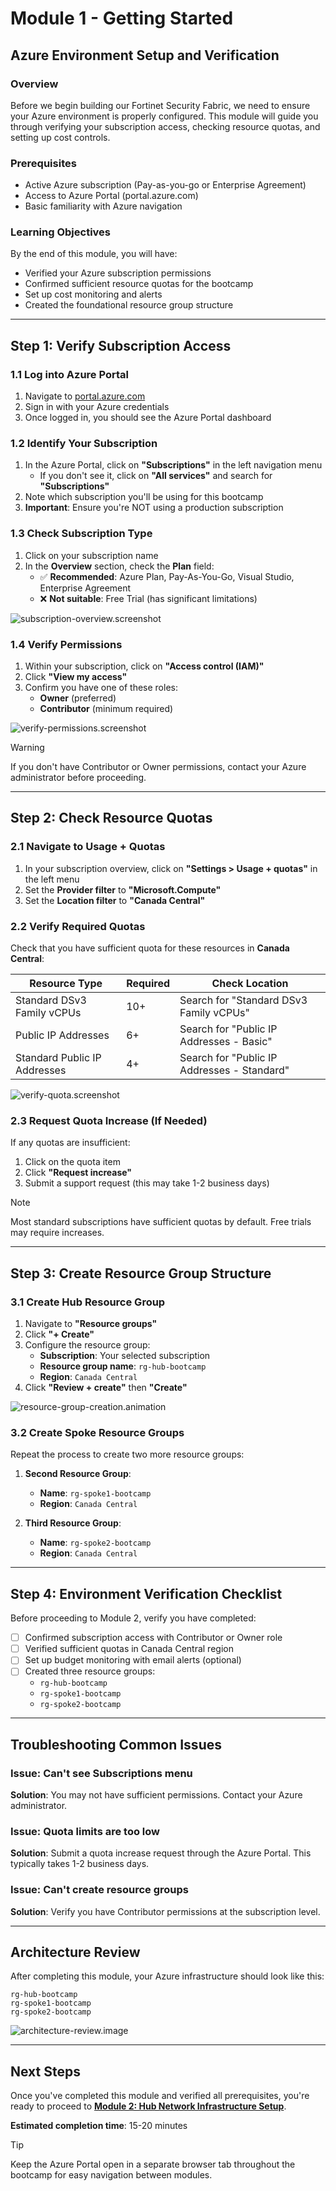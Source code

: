 # Module 1 - Getting Started

## Azure Environment Setup and Verification

### Overview

Before we begin building our Fortinet Security Fabric, we need to ensure your Azure environment is properly configured. This module will guide you through verifying your subscription access, checking resource quotas, and setting up cost controls.

### Prerequisites

- Active Azure subscription (Pay-as-you-go or Enterprise Agreement)
- Access to Azure Portal (portal.azure.com)
- Basic familiarity with Azure navigation

### Learning Objectives

By the end of this module, you will have:

- Verified your Azure subscription permissions
- Confirmed sufficient resource quotas for the bootcamp
- Set up cost monitoring and alerts
- Created the foundational resource group structure

---

## Step 1: Verify Subscription Access

### 1.1 Log into Azure Portal

1. Navigate to [portal.azure.com](https://portal.azure.com)
2. Sign in with your Azure credentials
3. Once logged in, you should see the Azure Portal dashboard

### 1.2 Identify Your Subscription

1. In the Azure Portal, click on **"Subscriptions"** in the left navigation menu
   - If you don't see it, click on **"All services"** and search for **"Subscriptions"**
2. Note which subscription you'll be using for this bootcamp
3. **Important**: Ensure you're NOT using a production subscription

### 1.3 Check Subscription Type

1. Click on your subscription name
2. In the **Overview** section, check the **Plan** field:
   - ✅ **Recommended**: Azure Plan, Pay-As-You-Go, Visual Studio, Enterprise Agreement
   - ❌ **Not suitable**: Free Trial (has significant limitations)

![subscription-overview.screenshot](images/1.3-subscription-plan.png)

### 1.4 Verify Permissions

1. Within your subscription, click on **"Access control (IAM)"**
2. Click **"View my access"**
3. Confirm you have one of these roles:
   - **Owner** (preferred)
   - **Contributor** (minimum required)

![verify-permissions.screenshot](images/1.4-verify-permissions.png)

> [!WARNING]
> If you don't have Contributor or Owner permissions, contact your Azure administrator before proceeding.

---

## Step 2: Check Resource Quotas

### 2.1 Navigate to Usage + Quotas

1. In your subscription overview, click on **"Settings > Usage + quotas"** in the left menu
2. Set the **Provider filter** to **"Microsoft.Compute"**
3. Set the **Location filter** to **"Canada Central"**

### 2.2 Verify Required Quotas

Check that you have sufficient quota for these resources in **Canada Central**:

| Resource Type | Required | Check Location |
|---------------|----------|----------------|
| Standard DSv3 Family vCPUs | 10+ | Search for "Standard DSv3 Family vCPUs" |
| Public IP Addresses | 6+ | Search for "Public IP Addresses - Basic" |
| Standard Public IP Addresses | 4+ | Search for "Public IP Addresses - Standard" |

![verify-quota.screenshot](images/2.2-verify-quotas.png)

### 2.3 Request Quota Increase (If Needed)
If any quotas are insufficient:
1. Click on the quota item
2. Click **"Request increase"**
3. Submit a support request (this may take 1-2 business days)

> [!NOTE]
> Most standard subscriptions have sufficient quotas by default. Free trials may require increases.

---

## Step 3: Create Resource Group Structure

### 3.1 Create Hub Resource Group

1. Navigate to **"Resource groups"**
2. Click **"+ Create"**
3. Configure the resource group:
   - **Subscription**: Your selected subscription
   - **Resource group name**: `rg-hub-bootcamp`
   - **Region**: `Canada Central`
4. Click **"Review + create"** then **"Create"**

![resource-group-creation.animation](images/4.1-resource-group-creation.gif)

### 3.2 Create Spoke Resource Groups

Repeat the process to create two more resource groups:

1. **Second Resource Group**:
   - **Name**: `rg-spoke1-bootcamp`
   - **Region**: `Canada Central`

2. **Third Resource Group**:
   - **Name**: `rg-spoke2-bootcamp`
   - **Region**: `Canada Central`

---

## Step 4: Environment Verification Checklist

Before proceeding to Module 2, verify you have completed:

- [ ] Confirmed subscription access with Contributor or Owner role
- [ ] Verified sufficient quotas in Canada Central region
- [ ] Set up budget monitoring with email alerts (optional)
- [ ] Created three resource groups:
  - `rg-hub-bootcamp`
  - `rg-spoke1-bootcamp`
  - `rg-spoke2-bootcamp`

---

## Troubleshooting Common Issues

### Issue: Can't see Subscriptions menu

**Solution**: You may not have sufficient permissions. Contact your Azure administrator.

### Issue: Quota limits are too low

**Solution**: Submit a quota increase request through the Azure Portal. This typically takes 1-2 business days.

### Issue: Can't create resource groups

**Solution**: Verify you have Contributor permissions at the subscription level.

---

## Architecture Review

After completing this module, your Azure infrastructure should look like this:

```text
rg-hub-bootcamp
rg-spoke1-bootcamp
rg-spoke2-bootcamp
```

![architecture-review.image](images/arch-review-mod1.png)

---

## Next Steps

Once you've completed this module and verified all prerequisites, you're ready to proceed to [**Module 2: Hub Network Infrastructure Setup**](/modules/module-02-hub-setup/README.md).

**Estimated completion time**: 15-20 minutes

> [!TIP]
> Keep the Azure Portal open in a separate browser tab throughout the bootcamp for easy navigation between modules.
